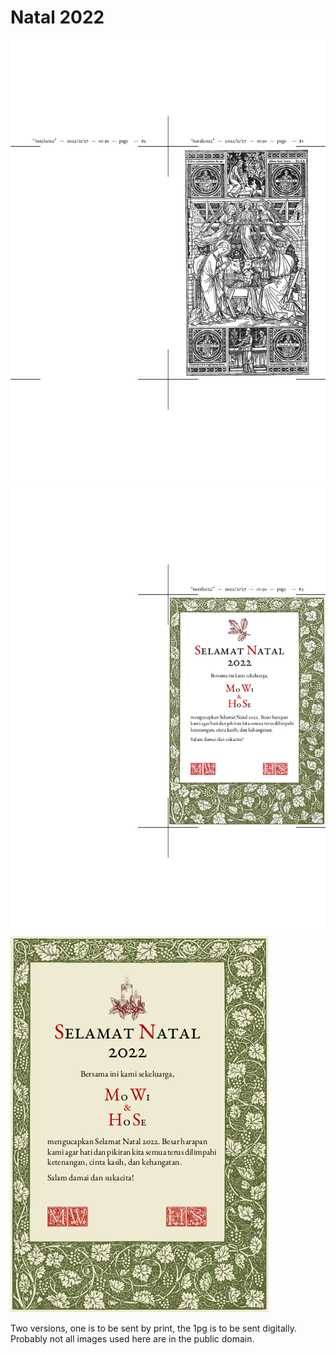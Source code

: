 # Natal 2022

![](./natal20221.png)
![](./natal20222.png)
![](./natal2022_1pg.png)

Two versions, one is to be sent by print, the 1pg is to be sent digitally.
Probably not all images used here are in the public domain. 

